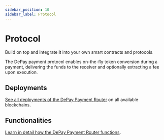 ```yaml
---
sidebar_position: 10
sidebar_label: Protocol
---
```


# Protocol

Build on top and integrate it into your own smart contracts and protocols.

The DePay payment protocol enables on-the-fly token conversion during a payment, delivering the funds to the receiver and optionally extracting a fee upon execution.

## Deployments

[See all deployments of the DePay Payment Router](/docs/payments/protocol/deployments) on all available blockchains.

## Functionalities

[Learn in detail how the DePay Payment Router functions](/docs/payments/protocol/functionalities).
